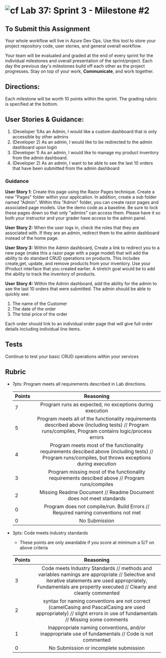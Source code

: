 ![cf](http://i.imgur.com/7v5ASc8.png) Lab 37: Sprint 3 - Milestone #2
=====================================

## To Submit this Assignment
Your whole workflow will live in Azure Dev Ops. Use this tool to store your project repository code, user stories, and general overall workflow. 

Your team will be evaluated and graded at the end of every sprint for the individual milestones and overall presentation of the sprint/project. Each day the previous day's milestones build off each other as the project progresses. Stay on top of your work, **Communicate**, and work together.

## Directions:

Each milestone will be worth 10 points within the sprint. The grading rubric is specified at the bottom.
 

## User Stories & Guidance:

1. (Developer 1)As an Admin, I would like a custom dashboard that is only accessible by other admins
2. (Developer 2) As an admin, I would like to be redirected to the admin dashboard upon login
3. (Developer 1)  As an admin, I would like to manage my product inventory from the admin dashboard. 
4. (Developer 2) As an admin, I want to be able to see the last 10 orders that have been submitted from the admin dashboard


### Guidance

**User Story 1**: Create this page using the Razor Pages technique. Create a new "Pages" folder within your application. In addition, create a sub folder named "Admin". Within this "Admin" folder, you can create razor pages and associated page models. Use the demo code as a baseline. Be sure to lock these pages down so that only "admins" can access them. Please have it so both your instructor and your grader have access to the admin panel. 


**User Story 2:** When the user logs in, check the roles that they are associated with. If they are an admin, redirect them to the admin dashboard instead of the home page. 


**User Story 3:** Within the Admin dashboard, Create a link to redirect you to a new page (make this a razor page with a page model) that will add the ability to do standard CRUD operations on products. This includes create,get, update, and remove products from your inventory. Use your IProduct interface that you created earlier. A stretch goal would be to add the ability to track the inventory of products. 


**User Story 4:**  Within the Admin dashboard, add the ability for the admin to see the last 10 orders that were submitted. The admin should be able to quickly see:
1. The name of the Customer
2. The date of the order
3. The total price of the order

Each order should link to an individual order page that will give full order details including individual line items. 


## Tests

Continue to test your basic CRUD operations within your services


## Rubric
- 7pts: Program meets all requirements described in Lab directions.

	Points  | Reasoning | 
	 ------------ | :-----------: | 
	7       | Program runs as expected, no exceptions during execution |
	5       | Program meets all of the  functionality requirements described above (including tests) // Program runs/compiles, Program contains logic/process errors|
	4       | Program meets most of the functionality requirements descibed above (including tests)  // Program runs/compiles, but throws exceptions during execution |
	3       | Program missing most of the functionality requirements descibed above // Program runs/compiles |
	2       | Missing Readme Document // Readme Document does not meet standards |
	0       | Program does not compile/run. Build Errors // Required naming conventions not met |
	0       | No Submission |

- 3pts: Code meets industry standards
	- These points are only awardable if you score at minimum a 5/7 on above criteria

	Points  | Reasoning | 
	 ------------ | :-----------: | 
	3       | Code meets Industry Standards // methods and variables namings are appropriate // Selective and iterative statements are used appropriately, Fundamentals are propertly executed // Clearly and cleanly commented |
	2       | syntax for naming conventions are not correct (camelCasing and PascalCasing are used appropriately) // slight errors in use of fundamentals // Missing some comments |
	1       | Inappropriate naming conventions, and/or inappropriate use of fundamentals // Code is not commented  |
	0       | No Submission or incomplete submission |
